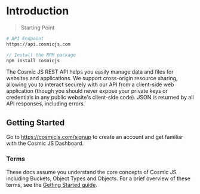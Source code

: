 # Introduction

> Starting Point

```bash
# API Endpoint
https://api.cosmicjs.com
```

```javascript
// Install the NPM package
npm install cosmicjs
```

The Cosmic JS REST API helps you easily manage data and files for websites and applications.  We support cross-origin resource sharing, allowing you to interact securely with our API from a client-side web application (though you should never expose your private keys or credentials in any public website's client-side code). JSON is returned by all API responses, including errors.

## Getting Started

Go to https://cosmicjs.com/signup to create an account and get familiar with the Cosmic JS Dashboard.

### Terms
These docs assume you understand the core concepts of Cosmic JS including Buckets, Object Types and Objects.  For a brief overview of these terms, see the <a href="https://cosmicjs.com/getting-started" target="_blank">Getting Started guide</a>.